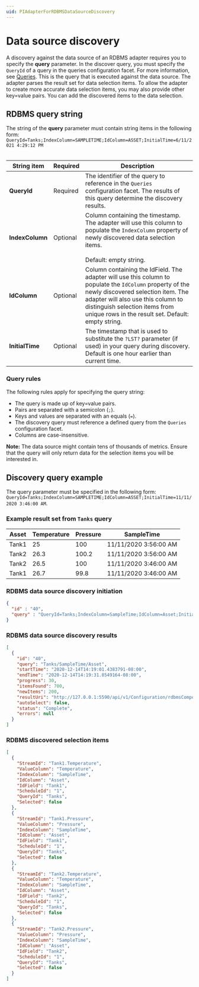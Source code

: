 ```yaml
---
uid: PIAdapterForRDBMSDataSourceDiscovery
---
```


# Data source discovery

A discovery against the data source of an RDBMS adapter requires you to specify the **query** parameter. In the discover query, you must specify the `QueryId` of a query in the queries configuration facet. For more information, see [Queries](xref:Queries). This is the query that is executed against the data source. The adapter parses the result set for data selection items. To allow the adapter to create more accurate data selection items, you may also provide other key=value pairs. You can add the discovered items to the data selection.

## RDBMS query string

The string of the **query** parameter must contain string items in the following form: <br>`QueryId=Tanks;IndexColumn=SAMPLETIME;IdColumn=ASSET;InitialTime=6/11/2021 4:29:12 PM` <br><br>

| String item      | Required | Description |
|------------------|----------|-------------|
| **QueryId**     | Required | The identifier of the query to reference in the `Queries` configuration facet. The results of this query determine the discovery results. 
| **IndexColumn** | Optional | Column containing the timestamp. The adapter will use this column to populate the `IndexColumn` property of newly discovered data selection items.<br><br> Default: empty string.
| **IdColumn**    | Optional | Column containing the IdField. The adapter will use this column to populate the `IdColumn` property of the newly discovered selection item. The adapter will also use this column to distinguish selection items from unique rows in the result set. Default: empty string.
| **InitialTime** | Optional | The timestamp that is used to substitute the `?LST?` parameter (if used) in your query during discovery. Default is one hour earlier than current time.

### Query rules

The following rules apply for specifying the query string:

- The query is made up of key=value pairs.
- Pairs are separated with a semicolon (`;`).
- Keys and values are separated with an equals (`=`).
- The discovery query must reference a defined query from the `Queries` configuration facet.
- Columns are case-insensitive.

**Note:** The data source might contain tens of thousands of metrics. Ensure that the query will only return data for the selection items you will be interested in.

## Discovery query example

The query parameter must be specified in the following form:
`QueryId=Tanks;IndexColumn=SAMPLETIME;IdColumn=ASSET;InitialTime=11/11/2020 3:46:00 AM`.

### Example result set from `Tanks` query

| Asset | Temperature | Pressure | SampleTime |
|-------|-------------|----------|------------|
| Tank1 | 25 | 100 | 11/11/2020 3:56:00 AM |
| Tank2 | 26.3 | 100.2 | 11/11/2020 3:56:00 AM |
| Tank2 | 26.5 | 100 | 11/11/2020 3:46:00 AM |
| Tank1 | 26.7 | 99.8 | 11/11/2020 3:46:00 AM |

### RDBMS data source discovery initiation

```json
{
  "id" : "40",
  "query" : "QueryId=Tanks;IndexColumn=SampleTime;IdColumn=Asset;InitialTime=11/11/2020 3:46:00 AM"
}
```

### RDBMS data source discovery results

```json
[
  {
    "id": "40",
    "query": "Tanks/SampleTime/Asset",
    "startTime": "2020-12-14T14:19:01.4383791-08:00",
    "endTime": "2020-12-14T14:19:31.8549164-08:00",
    "progress": 30,
    "itemsFound": 700,
    "newItems": 200,
    "resultUri": "http://127.0.0.1:5590/api/v1/Configuration/rdbmsComponentId/Discoveries/40/result",
    "autoSelect": false,
    "status": "Complete",
    "errors": null
  }
]
```

### RDBMS discovered selection items

```json
[
  {
    "StreamId": "Tank1.Temperature",
    "ValueColumn": "Temperature",
    "IndexColumn": "SampleTime",
    "IdColumn": "Asset",
    "IdField": "Tank1",
    "ScheduleId": "1",
    "QueryId": "Tanks",
    "Selected": false
  },
  {
    "StreamId": "Tank1.Pressure",
    "ValueColumn": "Pressure",
    "IndexColumn": "SampleTime",
    "IdColumn": "Asset",
    "IdField": "Tank1",
    "ScheduleId": "1",
    "QueryId": "Tanks",
    "Selected": false
  },
  {
    "StreamId": "Tank2.Temperature",
    "ValueColumn": "Temperature",
    "IndexColumn": "SampleTime",
    "IdColumn": "Asset",
    "IdField": "Tank2",
    "ScheduleId": "1",
    "QueryId": "Tanks",
    "Selected": false
  },
  {
    "StreamId": "Tank2.Pressure",
    "ValueColumn": "Pressure",
    "IndexColumn": "SampleTime",
    "IdColumn": "Asset",
    "IdField": "Tank2",
    "ScheduleId": "1",
    "QueryId": "Tanks",
    "Selected": false
  }
]
```
